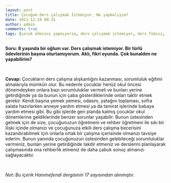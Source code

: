 ```yaml
---
layout: post
title: Çocuğum Ders çalışmak İstemiyor, Ne yapmalıyım?
date: 2011-12-18 00:31
author: admin
comments: true
tags: [çocuk ödevini yapmıyorsa, ders çalışmak istemiyor, ders fobisi, Rehberlik ]
---
```

<strong>Soru: 8 yaşında bir oğlum var. Ders çalışmak istemiyor. Bir türlü ödevlerinin başına oturtamıyorum. Aklı, fikri oyunda. Çok bunaldım ne yapabilirim?</strong>

&nbsp;

<strong>Cevap:</strong> Çocukların ders çalışma alışkanlığını kazanması, sorumluluk eğitimi almalarıyla mümkün olur. Bu nedenle çocuklar henüz okul öncesi dönemdeyken onlara bazı sorumluluklar vermeli ve bunları yerine getirdiğinde ya da bunun için çaba gösterdiklerinde onları taktir etmek gerekir. Kendi başına yemek yemesi, odasını, yatağını toplaması, sofra salata hazırlarken anneye yardım etmesi ya da tamirat işlerinde babaya yardım etmesi gibi. Bu gibi işlerde geri planda kalmış çocuklar okul dönemlerine geldiklerinde benzer sorunlar yaşabilir. Bunun üstesinden gelmek için de size, çocuğunuzun öğretmeni ve rehber öğretmeni ile sıkı bir ilişki içinde olmanızı ve çocuğunuza etkili ders çalışma becerisini kazandırabilmek için onlarla ortak bir çalışma içerisinde olmanızı tavsiye ederim. Bunun yanında çocuğunuzun üstesinden gelebileceği sorumluluklar vermeniz, bunları yerine getirdiğinde takdir etmeniz ve derslerini planlayarak çalışmasında ona rehberlik etmeniz de daha çabuk sonuç almanızı sağlayacaktır.

&nbsp;

<em>Not: Bu içerik Hanımefendi dergisinin 17 sayısından alınmıştır.</em>
